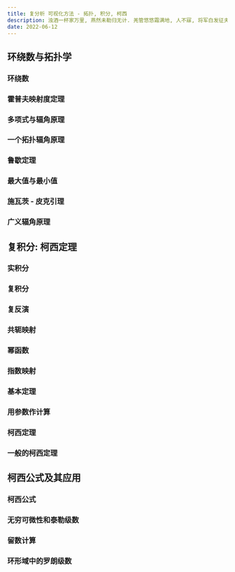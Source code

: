 ```yaml
---
title: 复分析 可视化方法 - 拓扑, 积分, 柯西
description: 浊酒一杯家万里, 燕然未勒归无计. 羌管悠悠霜满地, 人不寐, 将军白发征夫泪.
date: 2022-06-12
---
```


## 环绕数与拓扑学

### 环绕数

### 霍普夫映射度定理

### 多项式与辐角原理

### 一个拓扑辐角原理

### 鲁歇定理

### 最大值与最小值

### 施瓦茨 - 皮克引理

### 广义辐角原理

## 复积分: 柯西定理

### 实积分

### 复积分

### 复反演

### 共轭映射

### 幂函数

### 指数映射

### 基本定理

### 用参数作计算

### 柯西定理

### 一般的柯西定理

## 柯西公式及其应用

### 柯西公式

### 无穷可微性和泰勒级数

### 留数计算

### 环形域中的罗朗级数

